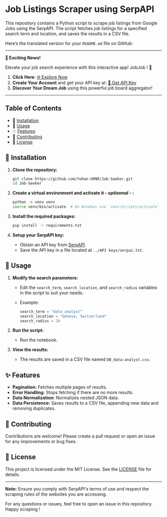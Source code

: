 # Job Listings Scraper using SerpAPI

This repository contains a Python script to scrape job listings from Google Jobs using the SerpAPI. The script fetches job listings for a specified search term and location, and saves the results in a CSV file.

Here’s the translated version for your `README.md` file on GitHub:

---

**🚀 Exciting News!**

Elevate your job search experience with this interactive app! JobJob ! 🎉

1. **Click Here**: [🌐 Explore Now](https://jobjob.streamlit.app/)
2. **Create Your Account** and get your API key at: [🔑 Get API Key](https://serpapi.com/)
3. **Discover Your Dream Job** using this powerful job board aggregator!

---

## Table of Contents

- 🚀 [Installation](#installation)
- 📖 [Usage](#usage)
- ✨ [Features](#features)
- 🤝 [Contributing](#contributing)
- 📜 [License](#license)

## 🚀 Installation

1. **Clone the repository:**

    ```sh
    git clone https://github.com/Yohan-GRNR/Job-Seeker.git
    cd Job-Seeker
    ```

2. **Create a virtual environment and activate it - *optionnal* - :**

    ```sh
    python -m venv venv
    source venv/bin/activate  # On Windows use `venv\Scripts\activate`
    ```

3. **Install the required packages:**

    ```sh
    pip install -r requirements.txt
    ```

4. **Setup your SerpAPI key:**
    - Obtain an API key from [SerpAPI](https://serpapi.com/).
    - Save the API key in a file located at `../API keys/serpai.txt`.

## 📖 Usage

1. **Modify the search parameters:**
    - Edit the `search_term`, `search_location`, and `search_radius` variables in the script to suit your needs.
    - Example:

        ```python
        search_term = "data analyst"
        search_location = "Geneva, Switzerland"
        search_radius = 20
        ```

2. **Run the script:**
    - Run the notebook.

3. **View the results:**
    - The results are saved in a CSV file named `DB_data-analyst.csv`.

## ✨ Features

- **Pagination:** Fetches multiple pages of results.
- **Error Handling:** Stops fetching if there are no more results.
- **Data Normalization:** Normalizes nested JSON data.
- **Data Persistence:** Saves results to a CSV file, appending new data and removing duplicates.

## 🤝 Contributing

Contributions are welcome! Please create a pull request or open an issue for any improvements or bug fixes.

## 📜 License

This project is licensed under the MIT License. See the [LICENSE](LICENSE) file for details.

---

**Note:** Ensure you comply with SerpAPI's terms of use and respect the scraping rules of the websites you are accessing.

For any questions or issues, feel free to open an issue in this repository. Happy scraping !